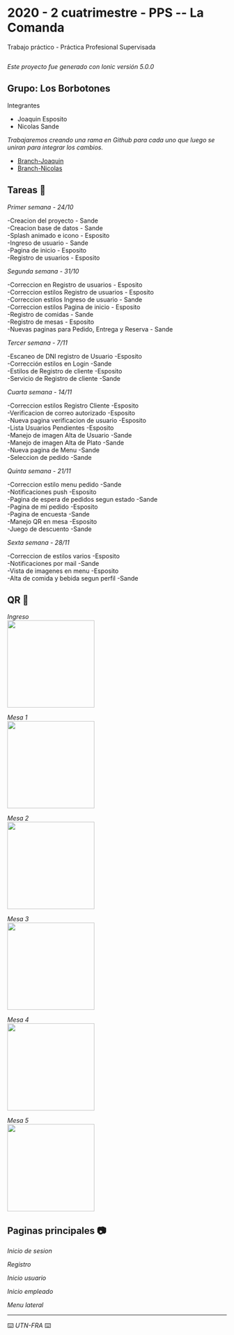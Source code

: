 # 2020 - 2 cuatrimestre - PPS -- La Comanda

Trabajo práctico - Práctica Profesional Supervisada

<img src="/src/assets/img/gif-splash.gif" alt="">

_Este proyecto fue generado con Ionic versión 5.0.0_

## Grupo: <b>Los Borbotones</b>

Integrantes

* Joaquin Esposito
* Nicolas Sande

_Trabajaremos creando una rama en Github para cada uno que luego se uniran para integrar los cambios._

* [Branch-Joaquin](https://github.com/PsychoPsyduck/2020_TP_PPS_Comanda_2_cuatri/tree/joaco-branch)
* [Branch-Nicolas](https://github.com/PsychoPsyduck/2020_TP_PPS_Comanda_2_cuatri/tree/nico-branch)

## Tareas 📆

_Primer semana - 24/10_

-Creacion del proyecto  - Sande<br>
-Creacion base de datos - Sande<br>
-Splash animado e icono - Esposito<br>
-Ingreso de usuario     - Sande<br>
-Pagina de inicio       - Esposito<br>
-Registro de usuarios   - Esposito<br>

_Segunda semana - 31/10_

-Correccion en Registro de usuarios             - Esposito<br>
-Correccion estilos Registro de usuarios        - Esposito<br>
-Correccion estilos Ingreso de usuario          - Sande<br>
-Correccion estilos Pagina de inicio            - Esposito<br>
-Registro de comidas                            - Sande<br>
-Registro de mesas                              - Esposito<br>
-Nuevas paginas para Pedido, Entrega y Reserva  - Sande<br>

_Tercer semana - 7/11_

-Escaneo de DNI registro de Usuario             -Esposito<br>
-Corrección estilos en Login                    -Sande<br>
-Estilos de Registro de cliente                 -Esposito<br>
-Servicio de Registro de cliente                -Sande<br>

_Cuarta semana - 14/11_

-Correccion estilos Registro Cliente            -Esposito<br>
-Verificacion de correo autorizado              -Esposito<br>
-Nueva pagina verificacion de usuario           -Esposito<br>
-Lista Usuarios Pendientes                      -Esposito<br>
-Manejo de imagen Alta de Usuario               -Sande<br>
-Manejo de imagen Alta de Plato                 -Sande<br>
-Nueva pagina de Menu                           -Sande<br>
-Seleccion de pedido                            -Sande<br>

_Quinta semana - 21/11_

-Correccion estilo menu pedido                  -Sande<br>
-Notificaciones push                            -Esposito<br>
-Pagina de espera de pedidos segun estado       -Sande<br>
-Pagina de mi pedido                            -Esposito<br>
-Pagina de encuesta                             -Sande<br>
-Manejo QR en mesa                              -Esposito<br>
-Juego de descuento                             -Sande<br>

_Sexta semana - 28/11_

-Correccion de estilos varios                   -Esposito<br>
-Notificaciones por mail                        -Sande<br>
-Vista de imagenes en menu                      -Esposito<br>
-Alta de comida y bebida segun perfil           -Sande<br>

## QR 🔲

_Ingreso_</br>
<img src="/src/assets/img/QR/entrada.png" height="200" width="200" alt="">

_Mesa 1_</br>
<img src="/src/assets/img/QR/mesa1.png" height="200" width="200" alt="">

_Mesa 2_</br>
<img src="/src/assets/img/QR/mesa2.png" height="200" width="200" alt="">

_Mesa 3_</br>
<img src="/src/assets/img/QR/mesa3.png" height="200" width="200" alt="">

_Mesa 4_</br>
<img src="/src/assets/img/QR/mesa4.png" height="200" width="200" alt="">

_Mesa 5_</br>
<img src="/src/assets/img/QR/mesa5.png" height="200" width="200" alt="">

## Paginas principales 📷

_Inicio de sesion_</br>
<img src="/src/assets/img/gif-splash.gif" alt="">

_Registro_</br>
<img src="/src/assets/img/gif-splash.gif" alt="">

_Inicio usuario_</br>
<img src="/src/assets/img/gif-splash.gif" alt="">

_Inicio empleado_</br>
<img src="/src/assets/img/gif-splash.gif" alt="">

_Menu lateral_</br>
<img src="/src/assets/img/gif-splash.gif" alt="">

---
⌨️ _UTN-FRA_ ⌨️
